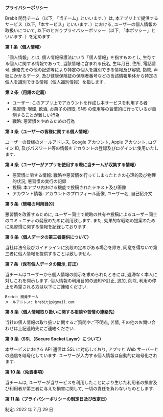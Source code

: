 **プライバシーポリシー**

Brebit 開発チーム（以下, 「当チーム」といいます. ）は, 本アプリ上で提供するサービス（以下,「本サービス」といいます. ）における, ユーザーの個人情報の取扱いについて, 以下のとおりプライバシーポリシー（以下, 「本ポリシー」といいます. ）を定めます.

**第 1 条（個人情報）**

「個人情報」とは, 個人情報保護法にいう「個人情報」を指すものとし, 生存する個人に関する情報であって, 当該情報に含まれる氏名, 生年月日, 住所, 電話番号, 連絡先その他の記述等により特定の個人を識別できる情報及び容貌, 指紋, 声紋にかかるデータ, 及び健康保険証の保険者番号などの当該情報単体から特定の個人を識別できる情報（個人識別情報）を指します.

**第 2 条（用語の定義）**

- ユーザー: このアプリ上でアカウントを作成し本サービスを利用する者
- 悪習慣: 喫煙, 飲酒, お菓子の摂取, SNS の使用等の習慣的に行っているが自制することが難しい行為
- 戦略: 悪習慣をやめるための行為

**第 3 条（ユーザーの皆様に関する個人情報）**

ユーザーの皆様のメールアドレス, Google アカウント, Apple アカウント, ログイン ID, 及びパスワード等の情報をアカウントの登録及びログインに使用いたします.

**第 4 条（ユーザーがアプリを使用する際に当チームが収集する情報）**

- 悪習慣に関する情報: 戦略や悪習慣を行ってしまったときの心理的及び物理的状況, 悪習慣の実行の記録
- 投稿: 本アプリ内おける機能で投稿されたテキスト及び画像
- アカウント情報: アカウントのプロフィール画像, ユーザー名, 自己紹介文

**第 5 条（情報の利用目的）**

悪習慣を改善するために, ユーザー同士で戦略の共有や投稿によるユーザー同士のコミュニティの発展のために利用致します.
また, 効果的な戦略の提案のために悪習慣に関する情報を記録しております.

**第 6 条（個人データの第三者提供について）**

当社は法令及びガイドラインに別段の定めがある場合を除き, 同意を得ないで第三者に個人情報を提供することは致しません.

**第 7 条（保有個人データの開示, 訂正）**

当チームはユーザーから個人情報の開示を求められたときには, 遅滞なく本人に対しこれを開示します. 個人情報の利用目的の通知や訂正, 追加, 削除, 利用の停止を希望される方は以下にご連絡ください.
```
Brebit 開発チーム
メールアドレス: brebitjp@gmail.com
```

**第 8 条（個人情報取り扱いに関する相談や苦情の連絡先）**

当社の個人情報の取り扱いに関するご質問やご不明点, 苦情, その他のお問い合わせは上記連絡先にご連絡ください.

**第 9 条（SSL（Secure Socket Layer）について）**

本サービスにおける API 通信は SSL に対応しており, アプリと Web サーバーとの通信を暗号化しています. ユーザーが入力する個人情報は自動的に暗号化されます.

**第 10 条（免責事項）**

当チームは, ユーザーが当サービスを利用したことにより生じた利用者の損害及び利用者が第三者に与えた損害に関して, 一切の責任を負わないものとします.

**第 11 条（プライバシーポリシーの制定日及び改定日）**

制定: 2022 年 7 月 29 日
